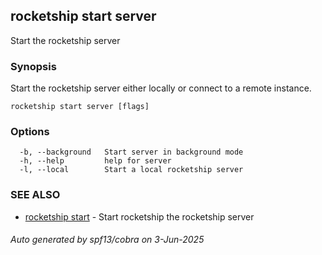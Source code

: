## rocketship start server

Start the rocketship server

### Synopsis

Start the rocketship server either locally or connect to a remote instance.

```
rocketship start server [flags]
```

### Options

```
  -b, --background   Start server in background mode
  -h, --help         help for server
  -l, --local        Start a local rocketship server
```

### SEE ALSO

* [rocketship start](rocketship_start.md)	 - Start rocketship the rocketship server

###### Auto generated by spf13/cobra on 3-Jun-2025
